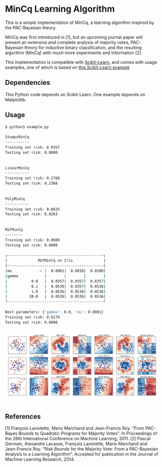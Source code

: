 # MinCq Learning Algorithm

This is a simple implementation of MinCq, a learning algorithm inspired by the PAC-Bayesian theory.

MinCq was first introduced in [1], but an upcoming journal paper will present an extensive and complete analysis
of majority votes, PAC-Bayesian theory for inductive binary classification, and the resulting algorithm (MinCq) with
much more experiments and information [2].

This implementation is compatible with [Scikit-Learn](http://scikit-learn.org), and comes with usage examples, one of
which is based on [this Scikit-Learn example](http://scikit-learn.org/stable/auto_examples/plot_classifier_comparison.html)


## Dependencies
This Python code depends on Scikit-Learn. One example depends on Matplotlib.

## Usage
``` bash
$ python3 example.py

StumpsMinCq
-----------
Training set risk: 0.0357
Testing set risk: 0.0000


LinearMinCq
-----------
Training set risk: 0.2768
Testing set risk: 0.2368


PolyMinCq
-----------
Training set risk: 0.0625
Testing set risk: 0.0263


RbfMinCq
--------
Training set risk: 0.0089
Testing set risk: 0.0000

┌--------------------------------------------┐
|              RbfMinCq on Iris              |
├--------------------------------------------┤
|mu            -> |  0.0001|  0.0010|  0.0100|
|gamma            |        |        |        |
|           0.0   |  0.0357|  0.0357|  0.0357|
|           0.1   |  0.0536|  0.0357|  0.0536|
|           1.0   |  0.0536|  0.0536|  0.0536|
|          10.0   |  0.0536|  0.0536|  0.0536|
└--------------------------------------------┘

Best parameters: {'gamma': 0.0, 'mu': 0.0001}
Training set risk: 0.0179
Testing set risk: 0.0000
```

![](https://raw.githubusercontent.com/GRAAL-Research/MinCq/master/sklearn_example.png)

## References
[1] François Laviolette, Mario Marchand and Jean-Francis Roy. "From PAC-Bayes Bounds to Quadratic Programs for Majority Votes". In Proceedings of the 28th International Conference on Machine Learning, 2011.
[2] Pascal Germain, Alexandre Lacasse, François Laviolette, Mario Marchand and Jean-Francis Roy. "Risk Bounds for the Majority Vote: From a PAC-Bayesian Analysis to a Learning Algorithm". Accepted for publication in the Journal of Machine Learning Research, 2014.
